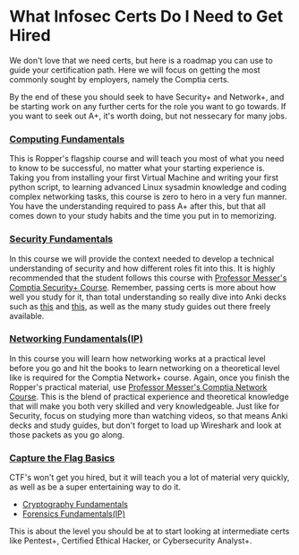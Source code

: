 # What Infosec Certs Do I Need to Get Hired 

We don't love that we need certs, but here is a roadmap you can use to guide your certification path. Here we will focus on getting the most commonly sought by employers, namely the Comptia certs.

By the end of these you should seek to have Security+ and Network+, and be starting work on any further certs for the role you want to go towards. If you want to seek out A+, it's worth doing, but not nessecary for many jobs. 

### [Computing Fundamentals](https://www.hoppersroppers.org/course.html) 

This is Ropper's flagship course and will teach you most of what you need to know to be successful, no matter what your starting experience is. Taking you from installing your first Virtual Machine and writing your first python script, to learning advanced Linux sysadmin knowledge and coding complex networking tasks, this course is zero to hero in a very fun manner. You have the understanding required to pass A+ after this, but that all comes down to your study habits and the time you put in to memorizing. 
  
### [Security Fundamentals](training/security.md) 

In this course we will provide the context needed to develop a technical understanding of security and how different roles fit into this. It is highly recommended that the student follows this course with [Professor Messer's Comptia Security+ Course](https://www.professormesser.com/security-plus/sy0-501/sy0-501-training-course/). Remember, passing certs is more about how well you study for it, than total understanding so really dive into Anki decks such as [this](https://ankiweb.net/shared/info/2145089484) and [this](https://ankiweb.net/shared/info/352022978), as well as the many study guides out there freely available.

### [Networking Fundamentals(IP)](training/networking.md)

In this course you will learn how networking works at a practical level before you go and hit the books to learn networking on a theoretical level like is required for the Comptia Network+ course. Again, once you finish the Ropper's practical material, use [Professor Messer's Comptia Network Course](https://www.professormesser.com/netplus-resources/). This is the blend of practical experience and theoretical knowledge that will make you both very skilled and very knowledgeable. Just like for Security, focus on studying more than watching videos, so that means Anki decks and study guides, but don't forget to load up Wireshark and look at those packets as you go along.

### [Capture the Flag Basics](training/ctf.md)

CTF's won't get you hired, but it will teach you a lot of material very quickly, as well as be a super entertaining way to do it. 

 * [Cryptography Fundamentals](training/crypto.md)
 * [Forensics Fundamentals(IP)](training/forensics.md)

This is about the level you should be at to start looking at intermediate certs like Pentest+, Certified Ethical Hacker, or Cybersecurity Analyst+.


